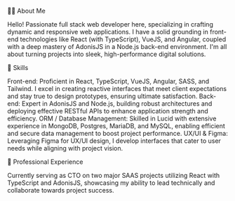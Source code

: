 👨‍💻 About Me

Hello! Passionate full stack web developer here, specializing in crafting dynamic and responsive web applications. I have a solid grounding in front-end technologies like React (with TypeScript), VueJS, and Angular, coupled with a deep mastery of AdonisJS in a Node.js back-end environment. I'm all about turning projects into sleek, high-performance digital solutions.


🚀 Skills

Front-end: Proficient in React, TypeScript, VueJS, Angular, SASS, and Tailwind. I excel in creating reactive interfaces that meet client expectations and stay true to design prototypes, ensuring ultimate satisfaction.
Back-end: Expert in AdonisJS and Node.js, building robust architectures and deploying effective RESTful APIs to enhance application strength and efficiency.
ORM / Database Management: Skilled in Lucid with extensive experience in MongoDB, Postgres, MariaDB, and MySQL, enabling efficient and secure data management to boost project performance.
UX/UI & Figma: Leveraging Figma for UX/UI design, I develop interfaces that cater to user needs while aligning with project vision.


💼 Professional Experience

Currently serving as CTO on two major SAAS projects utilizing React with TypeScript and AdonisJS, showcasing my ability to lead technically and collaborate towards project success.
